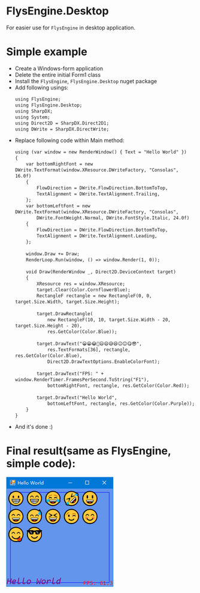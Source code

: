 # FlysEngine.Desktop
For easier use for `FlysEngine` in desktop application.

# Simple example
* Create a Windows-form application
* Delete the entire initial Form1 class
* Install the `FlysEngine`, `FlysEngine.Desktop` nuget package
* Add following usings: 
  ```
  using FlysEngine;
  using FlysEngine.Desktop;
  using SharpDX;
  using System;
  using Direct2D = SharpDX.Direct2D1;
  using DWrite = SharpDX.DirectWrite;
  ```
* Replace following code within Main method:
  ```
  using (var window = new RenderWindow() { Text = "Hello World" })
  {
      var bottomRightFont = new DWrite.TextFormat(window.XResource.DWriteFactory, "Consolas", 16.0f)
      {
          FlowDirection = DWrite.FlowDirection.BottomToTop,
          TextAlignment = DWrite.TextAlignment.Trailing,
      };
      var bottomLeftFont = new DWrite.TextFormat(window.XResource.DWriteFactory, "Consolas",
          DWrite.FontWeight.Normal, DWrite.FontStyle.Italic, 24.0f)
      {
          FlowDirection = DWrite.FlowDirection.BottomToTop,
          TextAlignment = DWrite.TextAlignment.Leading,
      };
  
      window.Draw += Draw;
      RenderLoop.Run(window, () => window.Render(1, 0));
  
      void Draw(RenderWindow _, Direct2D.DeviceContext target)
      {
          XResource res = window.XResource;
          target.Clear(Color.CornflowerBlue);
          RectangleF rectangle = new RectangleF(0, 0, target.Size.Width, target.Size.Height);
  
          target.DrawRectangle(
              new RectangleF(10, 10, target.Size.Width - 20, target.Size.Height - 20),
              res.GetColor(Color.Blue));
  
          target.DrawText("😀😁😂🤣😃😄😅😆😉😊😋😎",
              res.TextFormats[36], rectangle, res.GetColor(Color.Blue),
              Direct2D.DrawTextOptions.EnableColorFont);
  
          target.DrawText("FPS: " + window.RenderTimer.FramesPerSecond.ToString("F1"),
              bottomRightFont, rectangle, res.GetColor(Color.Red));
  
          target.DrawText("Hello World",
              bottomLeftFont, rectangle, res.GetColor(Color.Purple));
      }
  }
  ```
* And it's done :)

# Final result(same as FlysEngine, simple code): 
![Final Result](../FlysTest/FlysTest.png)

